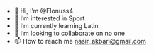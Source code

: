 - 👋 Hi, I’m @Flonuss4
- 👀 I’m interested in Sport 
- 🌱 I’m currently learning Latin 
- 💞️ I’m looking to collaborate on no one
- 📫 How to reach me nasir_akbari@gmail.com

<!---
Flonuss4/Flonuss4 is a ✨ special ✨ repository because its `README.md` (this file) appears on your GitHub profile.
You can click the Preview link to take a look at your changes.
--->
